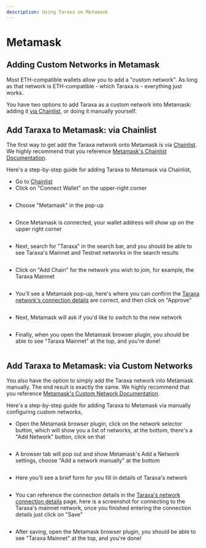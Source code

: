 ```yaml
---
description: Using Taraxa on Metamask
---
```


# Metamask

## Adding Custom Networks in Metamask&#x20;

Most ETH-compatible wallets allow you to add a "custom network". As long as that network is ETH-compatible - which Taraxa is - everything just works.&#x20;

You have two options to add Taraxa as a custom network into Metamask: adding it [via Chainlist](metamask.md#option-1-add-taraxa-to-metamask-via-chainlist), or doing it manually yourself.&#x20;

## Add Taraxa to Metamask: via Chainlist&#x20;

The first way to get add the Taraxa network onto Metamask is via [Chainlist](https://chainlist.wtf/). We highly recommend that you reference [Metamask's Chainlist Documentation](https://metamask.zendesk.com/hc/en-us/articles/360058992772).&#x20;

Here's a step-by-step guide for adding Taraxa to Metamask via Chainlist,&#x20;

* Go to [Chainlist](https://chainlist.wtf/)
* Click on "Connect Wallet" on the upper-right corner

<figure><img src="../.gitbook/assets/image (2).png" alt=""><figcaption></figcaption></figure>

* Choose "Metamask" in the pop-up

<figure><img src="../.gitbook/assets/image (3).png" alt=""><figcaption></figcaption></figure>

* Once Metamask is connected, your wallet address will show up on the upper right corner

<figure><img src="../.gitbook/assets/image (6) (1).png" alt=""><figcaption></figcaption></figure>

* Next, search for "Taraxa" in the search bar, and you should be able to see Taraxa's Mainnet and Testnet networks in the search results

<figure><img src="../.gitbook/assets/image (5).png" alt=""><figcaption></figcaption></figure>

* Click on "Add Chain" for the network you wish to join, for example, the Taraxa Mainnet

<figure><img src="../.gitbook/assets/image (1) (2).png" alt=""><figcaption></figcaption></figure>

* You'll see a Metamask pop-up, here's where you can confirm the [Taraxa network's connection details](taraxas-network-connection-details.md) are correct, and then click on "Approve"

<figure><img src="../.gitbook/assets/image (3) (1).png" alt=""><figcaption></figcaption></figure>

* Next, Metamask will ask if you'd like to switch to the new network

<figure><img src="../.gitbook/assets/image (8).png" alt=""><figcaption></figcaption></figure>

* Finally, when you open the Metamask browser plugin, you should be able to see "Taraxa Mainnet" at the top, and you're done!&#x20;

<figure><img src="../.gitbook/assets/image (4).png" alt=""><figcaption></figcaption></figure>



## Add Taraxa to Metamask: via Custom Networks

You also have the option to simply add the Taraxa network into Metamask manually. The end result is exactly the same. We highly recommend that you reference [Metamask's Custom Network Documentation](https://metamask.zendesk.com/hc/en-us/articles/360043227612-How-to-add-a-custom-network-RPC#h\_01G63GGJ83DGDRCS2ZWXM37CV5).&#x20;

Here's a step-by-step guide for adding Taraxa to Metamask via manually configuring custom networks,&#x20;

* Open the Metamask browser plugin, click on the network selector button, which will show you a list of networks, at the bottom, there's a "Add Network" button, click on that

<figure><img src="../.gitbook/assets/image (6).png" alt=""><figcaption></figcaption></figure>

* A browser tab will pop out and show Metamask's Add a Network settings, choose "Add a network manually" at the bottom

<figure><img src="../.gitbook/assets/image (7).png" alt=""><figcaption></figcaption></figure>

* Here you'll see a brief form for you fill in details of Taraxa's network

<figure><img src="../.gitbook/assets/image (10).png" alt=""><figcaption></figcaption></figure>

* You can reference the connection details in the [Taraxa's network connection details](taraxas-network-connection-details.md) page, here is a screenshot for connecting to the Taraxa's mainnet network, once you finished entering the connection details just click on "Save"

<figure><img src="../.gitbook/assets/image (1).png" alt=""><figcaption></figcaption></figure>

* After saving, open the Metamask browser plugin, you should be able to see "Taraxa Mainnet" at the top, and you're done!&#x20;

<figure><img src="../.gitbook/assets/image.png" alt=""><figcaption></figcaption></figure>
